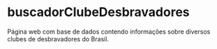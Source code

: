 # buscadorClubeDesbravadores
Página web com base de dados contendo informações sobre diversos clubes de desbravadores do Brasil.
